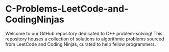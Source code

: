 # C-Problems-LeetCode-and-CodingNinjas
Welcome to our GitHub repository dedicated to C++ problem-solving! This repository houses a collection of solutions to algorithmic problems sourced from LeetCode and Coding Ninjas, curated to help fellow programmers.
